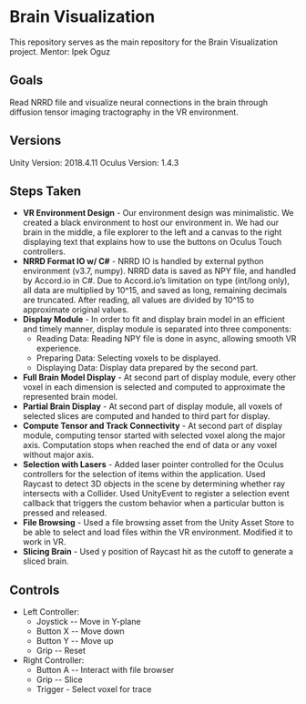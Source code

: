 # Brain Visualization
This repository serves as the main repository for the Brain Visualization project.
Mentor: Ipek Oguz

## Goals
Read NRRD file and visualize neural connections in the brain through diffusion tensor imaging tractography in the VR environment.

## Versions
Unity Version: 2018.4.11
Oculus Version: 1.4.3

## Steps Taken
* **VR Environment Design** - Our environment design was minimalistic. We created a black environment to host our environment in. We had our brain in the middle, a file explorer to the left and a canvas to the right displaying text that explains how to use the buttons on Oculus Touch controllers.
* **NRRD Format IO w/ C#** - NRRD IO is handled by external python environment (v3.7, numpy). NRRD data is saved as NPY file, and handled by Accord.io in C#. Due to Accord.io’s limitation on type (int/long only), all data are multiplied by 10^15, and saved as long, remaining decimals are truncated. After reading, all values are divided by 10^15 to approximate original values. 
* **Display Module** - In order to fit and display brain model in an efficient and timely manner, display module is separated into three components:
  * Reading Data: Reading NPY file is done in async, allowing smooth VR experience.
  * Preparing Data: Selecting voxels to be displayed.
  * Displaying Data: Display data prepared by the second part.
* **Full Brain Model Display** - At second part of display module, every other voxel in each dimension is selected and computed to approximate the represented brain model. 
* **Partial Brain Display** - At second part of display module, all voxels of selected slices are computed and handed to third part for display. 
* **Compute Tensor and Track Connectivity** - At second part of display module, computing tensor started with selected voxel along the major axis. Computation stops when reached the end of data or any voxel without major axis. 
* **Selection with Lasers** -  Added laser pointer controlled for the Oculus controllers for the selection of items within the application. Used Raycast to detect 3D objects in the scene by determining whether ray intersects with a Collider. Used UnityEvent to register a selection event callback that triggers the custom behavior when a particular button is pressed and released.
* **File Browsing** - Used a file browsing asset from the Unity Asset Store to be able to select and load files within the VR environment. Modified it to work in VR.
* **Slicing Brain** - Used y position of Raycast hit as the cutoff to generate a sliced brain.

## Controls
* Left Controller:
  * Joystick -- Move in Y-plane
  * Button X -- Move down
  * Button Y -- Move up
  * Grip -- Reset
* Right Controller:
  * Button A -- Interact with file browser
  * Grip -- Slice
  * Trigger - Select voxel for trace
